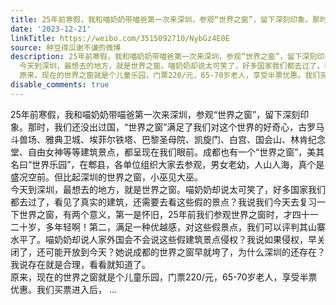 ```yaml
---
title: 25年前寒假，我和喵奶奶带喵爸第一次来深圳，参观“世界之窗”，留下深刻印象。那时，我们还没出过国，“世界之窗”满足了我们对这个世界的好奇心，古罗马斗兽场...
date: '2023-12-21'
linkTitle: https://weibo.com/3515092710/NybGz4E0E
source: 种豆得瓜谢不谦的微博
description: 25年前寒假，我和喵奶奶带喵爸第一次来深圳，参观“世界之窗”，留下深刻印象。那时，我们还没出过国，“世界之窗”满足了我们对这个世界的好奇心，古罗马斗兽场、雅典卫城、埃菲尔铁塔、巴黎圣母院、凯旋门、白宫、国会山、林肯纪念堂、自由女神等等建筑景点，都呈现在我们眼前。成都也有一个“世界之窗”，美其名曰“世界乐园”，在郫县，各单位组织大家去参观，男女老幼，人山人海，真个是盛况空前。但比起深圳的世界之窗，小巫见大巫。<br>
  今天到深圳，最想去的地方，就是世界之窗。喵奶奶却说太可笑了，好多国家我们都去过了，看见了真实的建筑，还需要去看这些假的景点？我说我们今天去复习一下世界之窗，有两个意义，第一是怀旧，25年前我们参观世界之窗时，才四十一二十岁，多年轻啊！第二，满足一种优越感，对这些假景点，我们可以评判其山寨水平了。喵奶奶却说人家外国会不会说这些假建筑景点侵权？我说如果侵权，早关闭了，还可能开放到今天？她说成都的世界之窗早就垮了，为什么深圳的还存在？我说存在就是合理，看看就知道了。<br>
  原来，现在的世界之窗就是个儿童乐园，门票220/元，65-70岁老人，享受半票优惠。我们买票进入后， ...
disable_comments: true
---
```

25年前寒假，我和喵奶奶带喵爸第一次来深圳，参观“世界之窗”，留下深刻印象。那时，我们还没出过国，“世界之窗”满足了我们对这个世界的好奇心，古罗马斗兽场、雅典卫城、埃菲尔铁塔、巴黎圣母院、凯旋门、白宫、国会山、林肯纪念堂、自由女神等等建筑景点，都呈现在我们眼前。成都也有一个“世界之窗”，美其名曰“世界乐园”，在郫县，各单位组织大家去参观，男女老幼，人山人海，真个是盛况空前。但比起深圳的世界之窗，小巫见大巫。<br> 今天到深圳，最想去的地方，就是世界之窗。喵奶奶却说太可笑了，好多国家我们都去过了，看见了真实的建筑，还需要去看这些假的景点？我说我们今天去复习一下世界之窗，有两个意义，第一是怀旧，25年前我们参观世界之窗时，才四十一二十岁，多年轻啊！第二，满足一种优越感，对这些假景点，我们可以评判其山寨水平了。喵奶奶却说人家外国会不会说这些假建筑景点侵权？我说如果侵权，早关闭了，还可能开放到今天？她说成都的世界之窗早就垮了，为什么深圳的还存在？我说存在就是合理，看看就知道了。<br> 原来，现在的世界之窗就是个儿童乐园，门票220/元，65-70岁老人，享受半票优惠。我们买票进入后， ...
